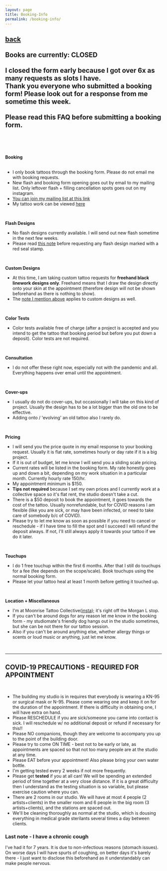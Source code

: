 ```yaml
---
layout: page
title: Booking-Info
permalink: /booking-info/
---
```

<a href="/">back</a>  
<br>
Books are currently: CLOSED   
<br>
I closed the form early because I got over 6x as many requests as slots I have.  
Thank you everyone who submitted a booking form! Please look out for a response from me sometime this week.  
<br>
Please read this FAQ before submitting a booking form.   
---
<br>
<br>
<br>

**Booking**  
<br>
- I only book tattoos through the booking form. Please do not email me with booking requests.  
- New flash and booking form opening goes out by email to my mailing list.  Only leftover flash + filling cancellation spots goes out on my instagram.  
- [You can join my mailing list at this link](https://eepurl.com/hgUiO9)  
- My tattoo work can be viewed [here](https://instagram.com/sleep.on.frogs)  
<br>

**Flash Designs**  
- No flash designs currently available. I will send out new flash sometime in the next few weeks.   
- Please read <a href="/red-seal">this note</a> before requesting any flash design marked with a red seal stamp.  
<br>

**Custom Designs**  
- At this time, I am taking custom tattoo requests for **freehand black linework designs only**. Freehand means that I draw the design directly onto your skin at the appointment (therefore design will not be shown beforehand as there is nothing to show).   
- The <a href="/red-seal">note I mention above</a> applies to custom designs as well.  
<!-- - Custom designs will be available to view **at the time of the appointment**. I totally understand if this is a dealbreaker, as I know for some this is not comfortable. I cannot make the promise to send drafts earlier however. Adjustments can be made to the design at the time of the appointment! -->  
<br>

**Color Tests**  
- Color tests available free of charge (after a project is accepted and you intend to get the tattoo that booking period but before you put down a deposit). Color tests are not required.  
<br>

**Consultation**  
- I do not offer these right now, especially not with the pandemic and all. Everything happens over email until the appointment.  
<br>

**Cover-ups**  
- I usually do not do cover-ups, but occasionally I will take on this kind of project. Usually the design has to be a lot bigger than the old one to be effective.  
- Adding onto / 'evolving' an old tattoo also I rarely do.  
<br>

**Pricing**  
- I will send you the price quote in my email response to your booking request. Usually it is flat rate, sometimes hourly or day rate if it is a big project. <!--  For more expensive projects I often send a sliding scale quote. If you are uncertain about sliding scale pricing <a href="/sliding-scale">please see this note about it</a>.   -->
- If it is out of budget, let me know I will send you a sliding scale pricing.    
- Current rates will be listed in the booking form. My rate honestly goes up and down a bit, depending on my work situation in a particular month. Currently hourly rate 150/hr.  
- My appointment minimum is $150.  
- **Tips not required** because I set my own prices and I currently work at a collective space so it's flat rent, the studio doesn't take a cut.  
- There is a $50 deposit to book the appointment, it goes towards the cost of the tattoo. Usually nonrefundable, but for COVID reasons I am flexible (like you are sick, or may have been infected, or need to take care of somebody b/c of COVID).  
- Please try to let me know as soon as possible if you need to cancel or reschedule - if I have time to fill the spot and I succeed I will refund the deposit always. If not, I'll still always apply it towards your tattoo if we do it later.  
<br>

**Touchups**  
- I do 1 free touchup within the first 6 months. After that I still do touchups for a fee (fee depends on the scope/scale). Book touchups using the normal booking form.  
- Please let your tattoo heal at least 1 month before getting it touched up.  
<br>

**Location + Miscellaneous**  
- I'm at Moonrise Tattoo Collective([insta](https://instagram.com/moonrise.tattoo)); it's right off the Morgan L stop.  
- If you can't be around dogs for any reason let me know in the booking form - my studiomate's friendly dog hangs out in the studio sometimes, but she can be not there for our tattoo session.  
- Also if you can't be around anything else, whether allergy things or scents or loud music or anything, just let me know.  
<br>

---
## COVID-19 PRECAUTIONS - REQUIRED FOR APPOINTMENT  
<br>

- The building my studio is in requires that everybody is wearing a KN-95 or surgical mask or N-95. Please come wearing one and keep it on for the duration of the appointment. If there is difficulty in obtaining one, I will have extra on hand.  
- Please RESCHEDULE if you are sick/someone you came into contact is sick. I will reschedule w/ no additional deposit or refund if necessary for this!!  
- Please NO companions, though they are welcome to accompany you up to the point of the building door.  
- Please try to come ON TIME - best not to be early or late, as appointments are spaced so that not too many people are at the studio at any time.  
- Please EAT before your appointment! Also please bring your own water bottle.  
- I'm getting tested every 2 weeks if not more frequently.  
- Please get **tested** if you at all can! We will be spending an extended period of time together at a very close distance. If it is a great difficulty then I understand as the testing situation is so variable, but please exercise caution where you can.  
- There are 2 rooms in our studio. We will have at most 4 people (2 artists+clients) in the smaller room and 6 people in the big room (3 artists+clients), and the stations are spaced out.  
- We'll be cleaning thoroughly as normal at the studio, which is dousing everything in medical grade sterilants several times a day between clients. 

### Last note -  I have a chronic cough  
I've had it for 7 years. It is due to non-infectious reasons (stomach issues). On worse days I will have spurts of coughing, on better days it's barely there - I just want to disclose this beforehand as it understandably can make people nervous. 



